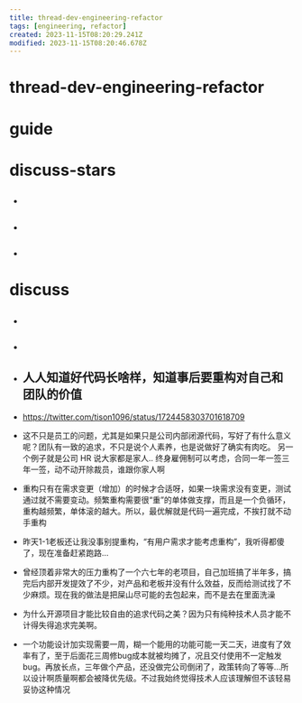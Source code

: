 ```yaml
---
title: thread-dev-engineering-refactor
tags: [engineering, refactor]
created: 2023-11-15T08:20:29.241Z
modified: 2023-11-15T08:20:46.678Z
---
```


# thread-dev-engineering-refactor

# guide

# discuss-stars
- ## 

- ## 

- ## 
# discuss
- ## 

- ## 

- ## 人人知道好代码长啥样，知道事后要重构对自己和团队的价值
- https://twitter.com/tison1096/status/1724458303701618709
- 这不只是员工的问题，尤其是如果只是公司内部闭源代码，写好了有什么意义呢？团队有一致的追求，不只是说个人素养，也是说做好了确实有肉吃。 另一个例子就是公司 HR 说大家都是家人.. 终身雇佣制可以考虑，合同一年一签三年一签，动不动开除裁员，谁跟你家人啊

- 重构只有在需求变更（增加）的时候才合适呀，如果一块需求没有变更，测试通过就不需要变动。频繁重构需要很“重”的单体做支撑，而且是一个负循环，重构越频繁，单体滚的越大。所以，最优解就是代码一遍完成，不挨打就不动手重构
- 昨天1-1老板还让我没事别提重构，“有用户需求才能考虑重构”，我听得都傻了，现在准备赶紧跑路…

- 曾经顶着非常大的压力重构了一个六七年的老项目，自己加班搞了半年多，搞完后内部开发提效了不少，对产品和老板并没有什么效益，反而给测试找了不少麻烦。现在我的做法是把屎山尽可能的去包起来，而不是去在里面洗澡

- 为什么开源项目才能比较自由的追求代码之美？因为只有纯种技术人员才能不计得失得追求完美啊。

- 一个功能设计加实现需要一周，糊一个能用的功能可能一天二天，进度有了效率有了，至于后面花三周修bug成本就被均摊了，况且交付使用不一定触发bug。再放长点，三年做个产品，还没做完公司倒闭了，政策转向了等等…所以设计啊质量啊都会被降优先级。不过我始终觉得技术人应该理解但不该轻易妥协这种情况
